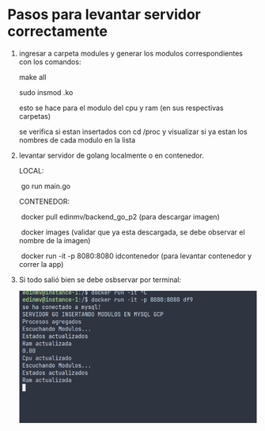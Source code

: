 # Pasos para levantar servidor correctamente

1. ingresar a carpeta modules y generar los modulos correspondientes con los comandos:

   make all 

   sudo insmod <nombremodulo>.ko

   esto se hace para el modulo del cpu y ram (en sus respectivas carpetas)

   se verifica si estan insertados con cd /proc y visualizar si ya estan los nombres de cada modulo en la lista 

2. levantar servidor de golang localmente o en contenedor.

   LOCAL:

   ​	go run main.go

   CONTENEDOR:

   ​	docker pull edinmv/backend_go_p2  (para descargar imagen)

   ​	docker images (validar que ya esta descargada, se debe observar el nombre de la imagen)

   ​	docker run -it -p 8080:8080 idcontenedor (para levantar contenedor y correr la app)

3. Si todo salió bien se debe osbservar por terminal:

   ![imagenserveronline](images/servergo.png)